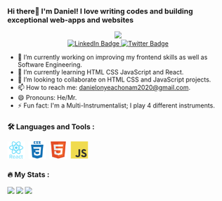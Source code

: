 ### Hi there👋 I'm Daniel! I love writing codes and building exceptional web-apps and websites

<div id="header" align="center">
  <img src="https://media.giphy.com/media/M9gbBd9nbDrOTu1Mqx/giphy.gif" width="300"/>
</div>

<div id="badges" align="center">
  <a href="https://www.linkedin.com/in/daniel-onyeachonam-7051b5215/">
    <img src="https://img.shields.io/badge/LinkedIn-blue?style=for-the-badge&logo=linkedin&logoColor=white" alt="LinkedIn Badge"/>
  </a>
  <a href="https://twitter.com/beatsby_dan">
    <img src="https://img.shields.io/badge/Twitter-blue?style=for-the-badge&logo=twitter&logoColor=white" alt="Twitter Badge"/>
  </a>
</div>

- 🔭 I’m currently working on improving my frontend skills as well as Software Engineering.
- 🌱 I’m currently learning HTML CSS JavaScript and React.
- 👯 I’m looking to collaborate on HTML CSS and JavaScript projects.
- 📫 How to reach me: danielonyeachonam2020@gmail.com.
- 😄 Pronouns: He/Mr.
- ⚡ Fun fact: I'm a Multi-Instrumentalist; I play 4 different instruments.

### :hammer_and_wrench: Languages and Tools :
<div>
  <img src="https://github.com/devicons/devicon/blob/master/icons/react/react-original-wordmark.svg" title="React" alt="React" width="40" height="40"/>&nbsp;
  <img src="https://github.com/devicons/devicon/blob/master/icons/css3/css3-plain-wordmark.svg"  title="CSS3" alt="CSS" width="40" height="40"/>&nbsp;
  <img src="https://github.com/devicons/devicon/blob/master/icons/html5/html5-original.svg" title="HTML5" alt="HTML" width="40" height="40"/>&nbsp;
  <img src="https://github.com/devicons/devicon/blob/master/icons/javascript/javascript-original.svg" title="JavaScript" alt="JavaScript" width="40" height="40"/>&nbsp;
  </div>

### :fire: My Stats :
<img align="center" src ="https://github-readme-stats.vercel.app/api/top-langs/?username=beatsbydan&theme=dark"/>

<img align="center" src="https://github-readme-stats.vercel.app/api?username=beatsbydan&show_icons=true&theme=dark"/>
<img align="center"src="https://github-readme-streak-stats.herokuapp.com/?user=beatsbydan&theme=dark"/>
